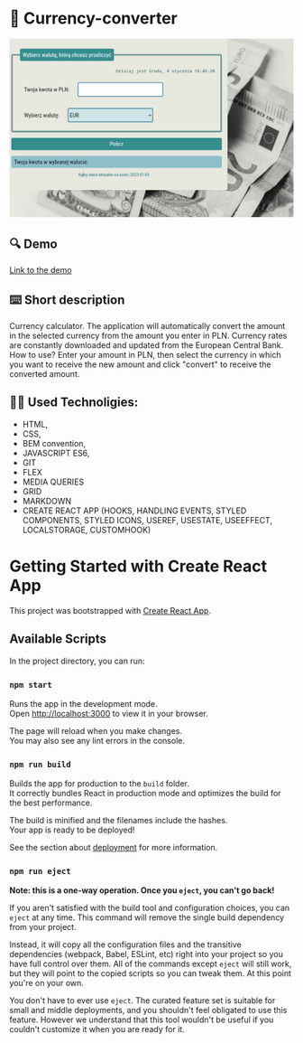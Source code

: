 # 💱 Currency-converter

![How tu use](public/images/animation.gif)

## 🔍 Demo

[Link to the demo](https://marianna-weychan.github.io/currency-converter-react/)

## [](https://github.com/Marianna-Weychan/currency-converter/edit/main/README.md#short-description) ⌨️ Short description

Currency calculator. The application will automatically convert the amount in the selected currency from the amount you enter in PLN.
Currency rates are constantly downloaded and updated from the European Central Bank.
How to use?
Enter your amount in PLN, then select the currency in which you want to receive the new amount and click "convert" to receive the converted amount.

## 👩‍💻 Used Technoligies:

- HTML,
- CSS,
- BEM convention,
- JAVASCRIPT ES6,
- GIT
- FLEX
- MEDIA QUERIES
- GRID
- MARKDOWN
- CREATE REACT APP (HOOKS, HANDLING EVENTS, STYLED COMPONENTS, STYLED ICONS, USEREF, USESTATE, USEEFFECT, LOCALSTORAGE, CUSTOMHOOK)

# Getting Started with Create React App

This project was bootstrapped with [Create React App](https://github.com/facebook/create-react-app).

## Available Scripts

In the project directory, you can run:

### `npm start`

Runs the app in the development mode.\
Open [http://localhost:3000](http://localhost:3000) to view it in your browser.

The page will reload when you make changes.\
You may also see any lint errors in the console.

### `npm run build`

Builds the app for production to the `build` folder.\
It correctly bundles React in production mode and optimizes the build for the best performance.

The build is minified and the filenames include the hashes.\
Your app is ready to be deployed!

See the section about [deployment](https://facebook.github.io/create-react-app/docs/deployment) for more information.

### `npm run eject`

**Note: this is a one-way operation. Once you `eject`, you can't go back!**

If you aren't satisfied with the build tool and configuration choices, you can `eject` at any time. This command will remove the single build dependency from your project.

Instead, it will copy all the configuration files and the transitive dependencies (webpack, Babel, ESLint, etc) right into your project so you have full control over them. All of the commands except `eject` will still work, but they will point to the copied scripts so you can tweak them. At this point you're on your own.

You don't have to ever use `eject`. The curated feature set is suitable for small and middle deployments, and you shouldn't feel obligated to use this feature. However we understand that this tool wouldn't be useful if you couldn't customize it when you are ready for it.
